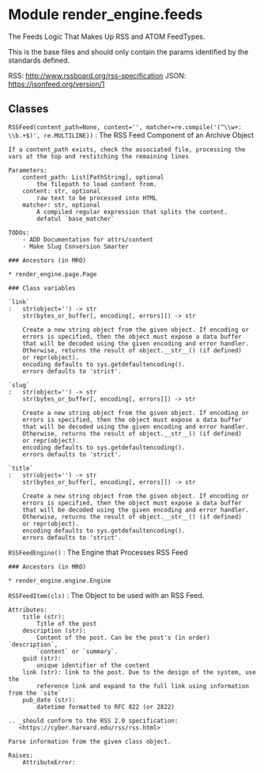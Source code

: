 Module render_engine.feeds
==========================
The Feeds Logic That Makes Up RSS and ATOM FeedTypes.

This is the base files and should only contain the params identified by the
standards defined.

RSS: http://www.rssboard.org/rss-specification
JSON: https://jsonfeed.org/version/1

Classes
-------

`RSSFeed(content_path=None, content='', matcher=re.compile('(^\\w+: \\b.+$)', re.MULTILINE))`
:   The RSS Feed Component of an Archive Object
    
    If a content_path exists, check the associated file, processing the
    vars at the top and restitching the remaining lines
    
    Parameters:
        content_path: List[PathString], optional
            the filepath to load content from.
        content: str, optional
            raw text to be processed into HTML
        matcher: str, optional
            A compiled regular expression that splits the content.
            defatul `base_matcher`
    
    TODOs:
        - ADD Documentation for attrs/content
        - Make Slug Conversion Smarter

    ### Ancestors (in MRO)

    * render_engine.page.Page

    ### Class variables

    `link`
    :   str(object='') -> str
        str(bytes_or_buffer[, encoding[, errors]]) -> str
        
        Create a new string object from the given object. If encoding or
        errors is specified, then the object must expose a data buffer
        that will be decoded using the given encoding and error handler.
        Otherwise, returns the result of object.__str__() (if defined)
        or repr(object).
        encoding defaults to sys.getdefaultencoding().
        errors defaults to 'strict'.

    `slug`
    :   str(object='') -> str
        str(bytes_or_buffer[, encoding[, errors]]) -> str
        
        Create a new string object from the given object. If encoding or
        errors is specified, then the object must expose a data buffer
        that will be decoded using the given encoding and error handler.
        Otherwise, returns the result of object.__str__() (if defined)
        or repr(object).
        encoding defaults to sys.getdefaultencoding().
        errors defaults to 'strict'.

    `title`
    :   str(object='') -> str
        str(bytes_or_buffer[, encoding[, errors]]) -> str
        
        Create a new string object from the given object. If encoding or
        errors is specified, then the object must expose a data buffer
        that will be decoded using the given encoding and error handler.
        Otherwise, returns the result of object.__str__() (if defined)
        or repr(object).
        encoding defaults to sys.getdefaultencoding().
        errors defaults to 'strict'.

`RSSFeedEngine()`
:   The Engine that Processes RSS Feed

    ### Ancestors (in MRO)

    * render_engine.engine.Engine

`RSSFeedItem(cls)`
:   The Object to be used with an RSS Feed.
    
    Attributes:
        title (str):
            Title of the post
        description (str):
            Content of the post. Can be the post's (in order) `description`,
            `content` or `summary`.
        guid (str):
            unique identifier of the content
        link (str): link to the post. Due to the design of the system, use the
            reference link and expand to the full link using information from the `site`
        pub_date (str):
            datetime formatted to RFC 822 (or 2822)
    
    .. _should conform to the RSS 2.0 specification:
       <https://cyber.harvard.edu/rss/rss.html>
    
    Parse information from the given class object.
    
    Raises:
        AttributeError:
